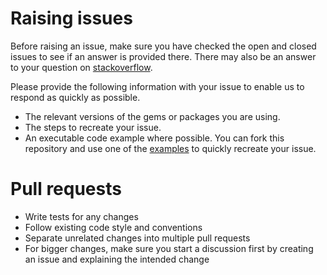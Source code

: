 # Raising issues

Before raising an issue, make sure you have checked the open and closed issues to see if an answer is provided there.
There may also be an answer to your question on [stackoverflow].

Please provide the following information with your issue to enable us to respond as quickly as possible.

* The relevant versions of the gems or packages you are using.
* The steps to recreate your issue.
* An executable code example where possible. You can fork this repository and use one of the [examples] to quickly recreate your issue.

# Pull requests
* Write tests for any changes
* Follow existing code style and conventions
* Separate unrelated changes into multiple pull requests
* For bigger changes, make sure you start a discussion first by creating an issue and explaining the intended change

[wiki]: https://github.com/pact-foundation/pact_broker/wiki
[stackoverflow]: https://stackoverflow.com/questions/tagged/pact-js
[examples]: https://github.com/pact-foundation/pact-js/tree/master/examples
